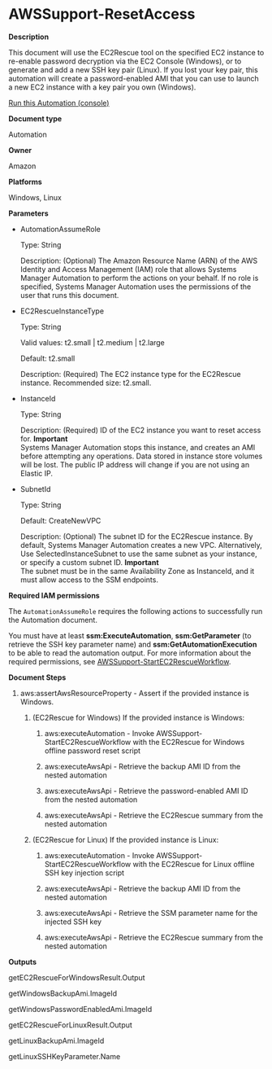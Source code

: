 # AWSSupport\-ResetAccess<a name="automation-awssupport-resetaccess"></a>

 **Description** 

This document will use the EC2Rescue tool on the specified EC2 instance to re\-enable password decryption via the EC2 Console \(Windows\), or to generate and add a new SSH key pair \(Linux\)\. If you lost your key pair, this automation will create a password\-enabled AMI that you can use to launch a new EC2 instance with a key pair you own \(Windows\)\.

[Run this Automation \(console\)](https://console.aws.amazon.com/systems-manager/automation/execute/AWSSupport-ResetAccess)

**Document type**

Automation

**Owner**

Amazon

**Platforms**

Windows, Linux

**Parameters**
+ AutomationAssumeRole

  Type: String

  Description: \(Optional\) The Amazon Resource Name \(ARN\) of the AWS Identity and Access Management \(IAM\) role that allows Systems Manager Automation to perform the actions on your behalf\. If no role is specified, Systems Manager Automation uses the permissions of the user that runs this document\.
+ EC2RescueInstanceType

  Type: String

  Valid values: t2\.small \| t2\.medium \| t2\.large

  Default: t2\.small

  Description: \(Required\) The EC2 instance type for the EC2Rescue instance\. Recommended size: t2\.small\.
+ InstanceId

  Type: String

  Description: \(Required\) ID of the EC2 instance you want to reset access for\.
**Important**  
Systems Manager Automation stops this instance, and creates an AMI before attempting any operations\. Data stored in instance store volumes will be lost\. The public IP address will change if you are not using an Elastic IP\.
+ SubnetId

  Type: String

  Default: CreateNewVPC

  Description: \(Optional\) The subnet ID for the EC2Rescue instance\. By default, Systems Manager Automation creates a new VPC\. Alternatively, Use SelectedInstanceSubnet to use the same subnet as your instance, or specify a custom subnet ID\.
**Important**  
The subnet must be in the same Availability Zone as InstanceId, and it must allow access to the SSM endpoints\.

**Required IAM permissions**

The `AutomationAssumeRole` requires the following actions to successfully run the Automation document\.

You must have at least **ssm:ExecuteAutomation**, **ssm:GetParameter** \(to retrieve the SSH key parameter name\) and **ssm:GetAutomationExecution** to be able to read the automation output\. For more information about the required permissions, see [AWSSupport\-StartEC2RescueWorkflow](automation-awssupport-startec2rescueworkflow.md)\.

 **Document Steps** 

1. aws:assertAwsResourceProperty \- Assert if the provided instance is Windows\.

   1. \(EC2Rescue for Windows\) If the provided instance is Windows:

      1. aws:executeAutomation \- Invoke AWSSupport\-StartEC2RescueWorkflow with the EC2Rescue for Windows offline password reset script

      1. aws:executeAwsApi \- Retrieve the backup AMI ID from the nested automation

      1. aws:executeAwsApi \- Retrieve the password\-enabled AMI ID from the nested automation

      1. aws:executeAwsApi \- Retrieve the EC2Rescue summary from the nested automation

   1. \(EC2Rescue for Linux\) If the provided instance is Linux:

      1. aws:executeAutomation \- Invoke AWSSupport\-StartEC2RescueWorkflow with the EC2Rescue for Linux offline SSH key injection script

      1. aws:executeAwsApi \- Retrieve the backup AMI ID from the nested automation

      1. aws:executeAwsApi \- Retrieve the SSM parameter name for the injected SSH key

      1. aws:executeAwsApi \- Retrieve the EC2Rescue summary from the nested automation

 **Outputs** 

getEC2RescueForWindowsResult\.Output

getWindowsBackupAmi\.ImageId

getWindowsPasswordEnabledAmi\.ImageId

getEC2RescueForLinuxResult\.Output

getLinuxBackupAmi\.ImageId

getLinuxSSHKeyParameter\.Name